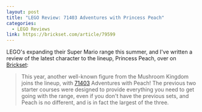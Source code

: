 ```yaml
---
layout: post
title: "LEGO Review: 71403 Adventures with Princess Peach"
categories:
  - LEGO Reviews
link: https://brickset.com/article/79599
---
```


LEGO's expanding their Super Mario range this summer, and I've written a review of the latest character to the lineup, Princess Peach, over on [Brickset](https://brickset.com/article/79599):

> This year, another well-known figure from the Mushroom Kingdom joins the lineup, with [71403](https://brickset.com/sets/71403-1) Adventures with Peach! The previous two starter courses were designed to provide everything you need to get going with the range, even if you don't have the previous sets, and Peach is no different, and is in fact the largest of the three.
